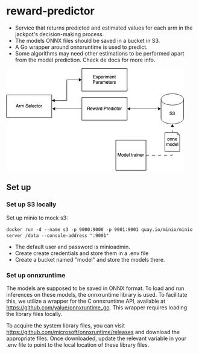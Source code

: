 # reward-predictor

- Service that returns predicted and estimated values for each arm in the jackpot's decision-making process.
- The models ONNX files should be saved in a bucket in S3.
- A Go wrapper around onnxruntime is used to predict.
- Some algorithms may need other estimations to be performed apart from the model prediction. Check de docs
for more info.

![reward-predictor diagram](diagrams/reward-predictor.drawio.png)


## Set up

### Set up S3 locally
Set up minio to mock s3:
```
docker run -d --name s3 -p 9000:9000 -p 9001:9001 quay.io/minio/minio server /data --console-address ":9001"
```
- The default user and password is minioadmin.
- Create create credentials and store them in a .env file 
- Create a bucket named "model" and store the models there.

### Set up onnxruntime
The models are supposed to be saved in ONNX format. To load and run inferences on these models, the 
onnxruntime library is used. To facilitate this, we utilize a wrapper for the C onnxruntime API, available 
at https://github.com/yalue/onnxruntime_go. This wrapper requires loading the library files locally.

To acquire the system library files, you can visit https://github.com/microsoft/onnxruntime/releases and 
download the appropriate files. Once downloaded, update the relevant variable in your .env file to point to 
the local location of these library files.


